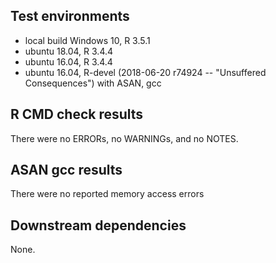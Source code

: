 ## Test environments
* local build Windows 10, R 3.5.1
* ubuntu 18.04, R 3.4.4
* ubuntu 16.04, R 3.4.4
* ubuntu 16.04, R-devel  (2018-06-20 r74924 -- "Unsuffered Consequences") with ASAN, gcc

## R CMD check results
There were no ERRORs, no WARNINGs, and no NOTES.

## ASAN gcc results
There were no reported memory access errors

## Downstream dependencies
None.
